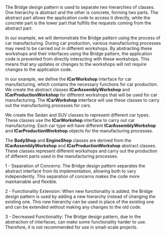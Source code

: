 The Bridge design pattern is used to separate two hierarchies of classes. One hierarchy is abstract and the other is concrete, forming two parts. The abstract part allows the application code to access it directly, while the concrete part is the lower part that fulfills the requests coming from the abstract part.

In our example, we will demonstrate the Bridge pattern using the process of car manufacturing. During car production, various manufacturing processes may need to be carried out in different workshops. By abstracting these workshops and their interfaces using the Bridge pattern, the application code is prevented from directly interacting with these workshops. This means that any updates or changes to the workshops will not require changes to the application code.

In our example, we define the **ICarWorkshop** interface for car manufacturing, which contains the necessary functions for car production. We create the abstract classes **ICarAssemblyWorkshop** and **ICarProductionWorkshop** for different workshops that will be used for car manufacturing. The **ICarWorkshop** interface will use these classes to carry out the manufacturing processes for cars.

We create the Sedan and SUV classes to represent different car types. These classes use the **ICarWorkshop** interface to carry out car manufacturing. Each car type will have different **ICarAssemblyWorkshop** and **ICarProductionWorkshop** objects for the manufacturing processes.

The **BodyShop** and **EngineShop** classes are derived from the **ICarAssemblyWorkshop** and **ICarProductionWorkshop** abstract classes. These classes represent different workshops and carry out the production of different parts used in the manufacturing processes.

1 - Separation of Concerns: The Bridge design pattern separates the abstract interface from its implementation, allowing both to vary independently. This separation of concerns makes the code more maintainable and flexible.

2 - Functionality Extension: When new functionality is added, the Bridge design pattern is used by adding a new hierarchy instead of changing the existing one. This new hierarchy can be used in place of the existing one and can be extended without making any changes to the old code.

3 - Decreased Functionality: The Bridge design pattern, due to the abstraction of interfaces, can make some functionality harder to use. Therefore, it is not recommended for use in small-scale projects.